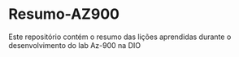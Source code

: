 # Resumo-AZ900
Este repositório contém o resumo das lições aprendidas durante o desenvolvimento do lab Az-900 na DIO

